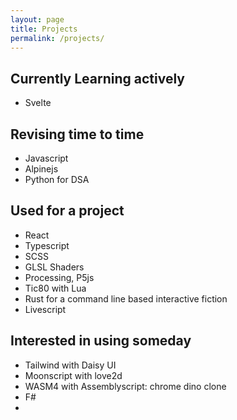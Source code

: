 ```yaml
---
layout: page
title: Projects
permalink: /projects/
---
```


## Currently Learning actively
- Svelte

## Revising time to time
- Javascript
- Alpinejs
- Python for DSA


## Used for a project
- React
- Typescript
- SCSS
- GLSL Shaders
- Processing, P5js
- Tic80 with Lua
- Rust for a command line based interactive fiction
- Livescript


## Interested in using someday

- Tailwind with Daisy UI
- Moonscript with love2d
- WASM4 with Assemblyscript: chrome dino clone
- F#
- 